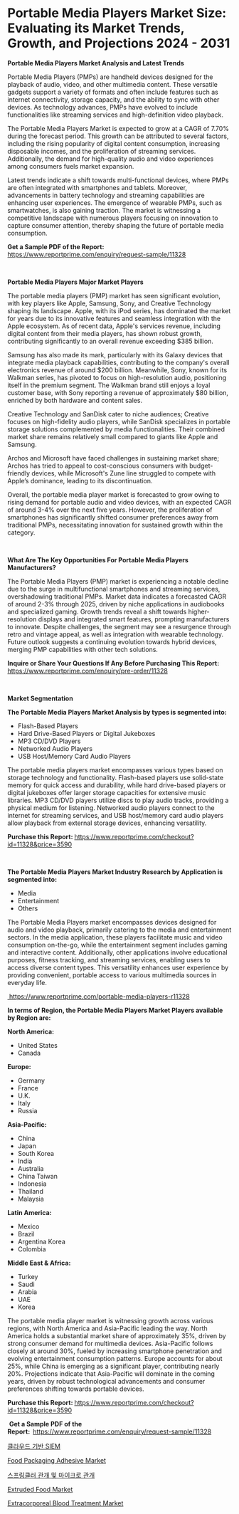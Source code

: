 <p><h1>Portable Media Players Market Size: Evaluating its Market Trends, Growth, and Projections 2024 - 2031</h1></p><p><strong>Portable Media Players Market Analysis and Latest Trends</strong></p>
<p><p>Portable Media Players (PMPs) are handheld devices designed for the playback of audio, video, and other multimedia content. These versatile gadgets support a variety of formats and often include features such as internet connectivity, storage capacity, and the ability to sync with other devices. As technology advances, PMPs have evolved to include functionalities like streaming services and high-definition video playback.</p><p>The Portable Media Players Market is expected to grow at a CAGR of 7.70% during the forecast period. This growth can be attributed to several factors, including the rising popularity of digital content consumption, increasing disposable incomes, and the proliferation of streaming services. Additionally, the demand for high-quality audio and video experiences among consumers fuels market expansion.</p><p>Latest trends indicate a shift towards multi-functional devices, where PMPs are often integrated with smartphones and tablets. Moreover, advancements in battery technology and streaming capabilities are enhancing user experiences. The emergence of wearable PMPs, such as smartwatches, is also gaining traction. The market is witnessing a competitive landscape with numerous players focusing on innovation to capture consumer attention, thereby shaping the future of portable media consumption.</p></p>
<p><strong>Get a Sample PDF of the Report:&nbsp;</strong> <a href="https://www.reportprime.com/enquiry/request-sample/11328">https://www.reportprime.com/enquiry/request-sample/11328</a></p>
<p>&nbsp;</p>
<p><strong>Portable Media Players Major Market Players</strong></p>
<p><p>The portable media players (PMP) market has seen significant evolution, with key players like Apple, Samsung, Sony, and Creative Technology shaping its landscape. Apple, with its iPod series, has dominated the market for years due to its innovative features and seamless integration with the Apple ecosystem. As of recent data, Apple's services revenue, including digital content from their media players, has shown robust growth, contributing significantly to an overall revenue exceeding $385 billion.</p><p>Samsung has also made its mark, particularly with its Galaxy devices that integrate media playback capabilities, contributing to the company's overall electronics revenue of around $200 billion. Meanwhile, Sony, known for its Walkman series, has pivoted to focus on high-resolution audio, positioning itself in the premium segment. The Walkman brand still enjoys a loyal customer base, with Sony reporting a revenue of approximately $80 billion, enriched by both hardware and content sales.</p><p>Creative Technology and SanDisk cater to niche audiences; Creative focuses on high-fidelity audio players, while SanDisk specializes in portable storage solutions complemented by media functionalities. Their combined market share remains relatively small compared to giants like Apple and Samsung.</p><p>Archos and Microsoft have faced challenges in sustaining market share; Archos has tried to appeal to cost-conscious consumers with budget-friendly devices, while Microsoft's Zune line struggled to compete with Apple’s dominance, leading to its discontinuation.</p><p>Overall, the portable media player market is forecasted to grow owing to rising demand for portable audio and video devices, with an expected CAGR of around 3-4% over the next five years. However, the proliferation of smartphones has significantly shifted consumer preferences away from traditional PMPs, necessitating innovation for sustained growth within the category.</p></p>
<p>&nbsp;</p>
<p><strong>What Are The Key Opportunities For Portable Media Players Manufacturers?</strong></p>
<p><p>The Portable Media Players (PMP) market is experiencing a notable decline due to the surge in multifunctional smartphones and streaming services, overshadowing traditional PMPs. Market data indicates a forecasted CAGR of around 2-3% through 2025, driven by niche applications in audiobooks and specialized gaming. Growth trends reveal a shift towards higher-resolution displays and integrated smart features, prompting manufacturers to innovate. Despite challenges, the segment may see a resurgence through retro and vintage appeal, as well as integration with wearable technology. Future outlook suggests a continuing evolution towards hybrid devices, merging PMP capabilities with other tech solutions.</p></p>
<p><strong>Inquire or Share Your Questions If Any Before Purchasing This Report:</strong> <a href="https://www.reportprime.com/enquiry/pre-order/11328">https://www.reportprime.com/enquiry/pre-order/11328</a></p>
<p>&nbsp;</p>
<p><strong>Market Segmentation</strong></p>
<p><strong>The Portable Media Players Market Analysis by types is segmented into:</strong></p>
<p><ul><li>Flash-Based Players</li><li>Hard Drive-Based Players or Digital Jukeboxes</li><li>MP3 CD/DVD Players</li><li>Networked Audio Players</li><li>USB Host/Memory Card Audio Players</li></ul></p>
<p><p>The portable media players market encompasses various types based on storage technology and functionality. Flash-based players use solid-state memory for quick access and durability, while hard drive-based players or digital jukeboxes offer larger storage capacities for extensive music libraries. MP3 CD/DVD players utilize discs to play audio tracks, providing a physical medium for listening. Networked audio players connect to the internet for streaming services, and USB host/memory card audio players allow playback from external storage devices, enhancing versatility.</p></p>
<p><strong>Purchase this Report:&nbsp;</strong><a href="https://www.reportprime.com/checkout?id=11328&price=3590">https://www.reportprime.com/checkout?id=11328&price=3590</a></p>
<p>&nbsp;</p>
<p><strong>The Portable Media Players Market Industry Research by Application is segmented into:</strong></p>
<p><ul><li>Media</li><li>Entertainment</li><li>Others</li></ul></p>
<p><p>The Portable Media Players market encompasses devices designed for audio and video playback, primarily catering to the media and entertainment sectors. In the media application, these players facilitate music and video consumption on-the-go, while the entertainment segment includes gaming and interactive content. Additionally, other applications involve educational purposes, fitness tracking, and streaming services, enabling users to access diverse content types. This versatility enhances user experience by providing convenient, portable access to various multimedia sources in everyday life.</p></p>
<p><a href="https://www.reportprime.com/portable-media-players-r11328">&nbsp;https://www.reportprime.com/portable-media-players-r11328</a></p>
<p><strong>In terms of Region, the Portable Media Players Market Players available by Region are:</strong></p>
<p>
    <p> <strong> North America: </strong>
        <ul>
            <li>United States</li>
            <li>Canada</li>
        </ul>
        </p> 
    <p> <strong> Europe: </strong>
        <ul>
            <li>Germany</li>
            <li>France</li>
            <li>U.K.</li>
            <li>Italy</li>
            <li>Russia</li>
        </ul>
        </p> 
    <p> <strong> Asia-Pacific: </strong>
        <ul>
            <li>China</li>
            <li>Japan</li>
            <li>South Korea</li>
            <li>India</li>
            <li>Australia</li>
            <li>China Taiwan</li>
            <li>Indonesia</li>
            <li>Thailand</li>
            <li>Malaysia</li>
        </ul>
        </p> 
    <p> <strong> Latin America: </strong>
        <ul>
            <li>Mexico</li>
            <li>Brazil</li>
            <li>Argentina Korea</li>
            <li>Colombia</li>
        </ul>
        </p> 
    <p> <strong> Middle East & Africa: </strong>
        <ul>
            <li>Turkey</li>
            <li>Saudi</li>
            <li>Arabia</li>
            <li>UAE</li>
            <li>Korea</li>
        </ul>
    </p>
    </p>
<p><p>The portable media player market is witnessing growth across various regions, with North America and Asia-Pacific leading the way. North America holds a substantial market share of approximately 35%, driven by strong consumer demand for multimedia devices. Asia-Pacific follows closely at around 30%, fueled by increasing smartphone penetration and evolving entertainment consumption patterns. Europe accounts for about 25%, while China is emerging as a significant player, contributing nearly 20%. Projections indicate that Asia-Pacific will dominate in the coming years, driven by robust technological advancements and consumer preferences shifting towards portable devices.</p></p>
<p><strong>Purchase this Report: </strong><a href="https://www.reportprime.com/checkout?id=11328&price=3590">https://www.reportprime.com/checkout?id=11328&price=3590</a></p>
<p>&nbsp;<strong>Get a Sample PDF of the Report:&nbsp;&nbsp;</strong><a href="https://www.reportprime.com/enquiry/request-sample/11328">https://www.reportprime.com/enquiry/request-sample/11328</a></p>
<p><strong></strong></p>
<p><p><a href="https://medium.com/@avaoneill70/%EC%8B%9C%EC%9E%A5-%ED%86%B5%EC%B0%B0%EB%A0%A5-%EA%B8%80%EB%A1%9C%EB%B2%8C-%ED%81%B4%EB%9D%BC%EC%9A%B0%EB%93%9C-%EA%B8%B0%EB%B0%98-siem-%EC%8B%9C%EC%9E%A5-%EC%A0%84%EB%A7%9D-%EB%B0%8F-%ED%98%81%EC%8B%A0-%EB%8F%99%ED%96%A5-2024-2031-53eff8fcef8d">클라우드 기반 SIEM</a></p><p><a href="https://medium.com/@caigithemay20/the-food-packaging-adhesive-market-has-grown-significantly-as-a-result-of-several-important-2f253affd2ec">Food Packaging Adhesive Market</a></p><p><a href="https://medium.com/@ayeshasikdar777/sprinkler-irrigation-and-micro-irrigation-market-%EC%9D%98-%EA%B8%80%EB%A1%9C%EB%B2%8C-%EC%8B%9C%EC%9E%A5-%EA%B0%9C%EC%9A%94%EB%8A%94-%EC%A0%84-%EC%84%B8%EA%B3%84-%EB%B0%8F-%EC%A3%BC%EC%9A%94-%EC%8B%9C%EC%9E%A5%EC%9D%98-%EC%82%B0%EC%97%85%EC%97%90-%EC%98%81%ED%96%A5%EC%9D%84-%EB%AF%B8%EC%B9%98%EB%8A%94-%EC%A3%BC%EC%9A%94-%ED%8A%B8%EB%A0%8C%EB%93%9C%EC%97%90-d1d07c815ce5">스프링클러 관개 및 마이크로 관개</a></p><p><a href="https://www.linkedin.com/pulse/driving-factors-behind-extruded-food-market-trends-yc31e?trackingId=0FPeaoB0Rd2kTNd1arB5uQ%3D%3D">Extruded Food Market</a></p><p><a href="https://www.linkedin.com/pulse/extracorporeal-blood-treatment-industry-forecast-market-efdzc?trackingId=isYxVS0nQLaEfjsygtCDOQ%3D%3D">Extracorporeal Blood Treatment Market</a></p></p>